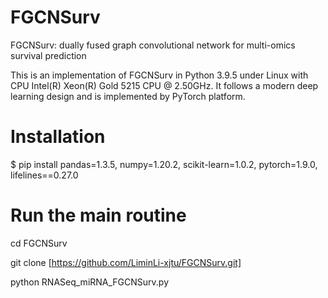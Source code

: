 # FGCNSurv
FGCNSurv: dually fused graph convolutional network for multi-omics survival prediction

This is an implementation of FGCNSurv in Python 3.9.5 under Linux with CPU Intel(R) Xeon(R) Gold 5215 CPU @ 2.50GHz. It follows a modern deep learning design and is implemented by PyTorch platform.

# Installation

$ pip install pandas=1.3.5, numpy=1.20.2, scikit-learn=1.0.2, pytorch=1.9.0, lifelines==0.27.0

# Run the main routine

cd FGCNSurv

git clone [https://github.com/LiminLi-xjtu/FGCNSurv.git]

python RNASeq_miRNA_FGCNSurv.py

